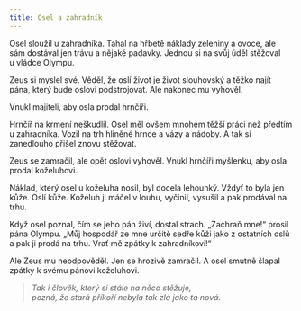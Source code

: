 ```yaml
---
title: Osel a zahradník
---
```


  

Osel sloužil u zahradníka. Tahal na hřbetě náklady zeleniny a ovoce, ale sám dostával jen trávu a nějaké padavky. Jednou si na svůj úděl stěžoval u vládce Olympu.

Zeus si myslel své. Věděl, že oslí život je život slouhovský a těžko najít pána, který bude oslovi podstrojovat. Ale nakonec mu vyhověl.

Vnukl majiteli, aby osla prodal hrnčíři.

Hrnčíř na krmení neškudlil. Osel měl ovšem mnohem těžší práci než předtím u zahradníka. Vozil na trh hliněné hrnce a vázy a nádoby. A tak si zanedlouho přišel znovu stěžovat.

Zeus se zamračil, ale opět oslovi vyhověl. Vnukl hrnčíři myšlenku, aby osla prodal koželuhovi.

Náklad, který osel u koželuha nosil, byl docela lehounký. Vždyť to byla jen kůže. Oslí kůže. Koželuh ji máčel v louhu, vyčinil, vysušil a pak prodával na trhu.

Když osel poznal, čím se jeho pán živí, dostal strach. „Zachraň mne!“ prosil pána Olympu. „Můj hospodář ze mne určitě sedře kůži jako z ostatních oslů a pak ji prodá na trhu. Vrať mě zpátky k zahradníkovi!“

Ale Zeus mu neodpověděl. Jen se hrozivě zamračil. A osel smutně šlapal zpátky k svému pánovi koželuhovi.

> _Tak i člověk, který si stále na něco stěžuje,  
> pozná, že stará příkoří nebyla tak zlá jako ta nová._

